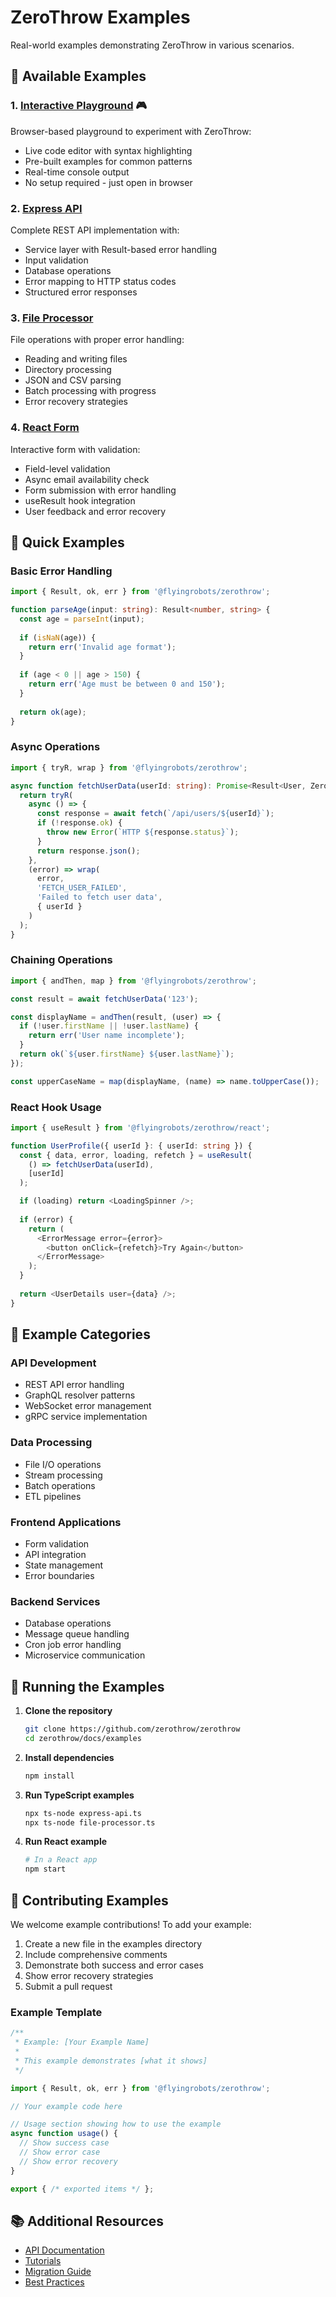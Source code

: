 # ZeroThrow Examples

Real-world examples demonstrating ZeroThrow in various scenarios.

## 📁 Available Examples

### 1. [Interactive Playground](./interactive-playground.html) 🎮
Browser-based playground to experiment with ZeroThrow:
- Live code editor with syntax highlighting
- Pre-built examples for common patterns
- Real-time console output
- No setup required - just open in browser

### 2. [Express API](./express-api.ts)
Complete REST API implementation with:
- Service layer with Result-based error handling
- Input validation
- Database operations
- Error mapping to HTTP status codes
- Structured error responses

### 3. [File Processor](./file-processor.ts)
File operations with proper error handling:
- Reading and writing files
- Directory processing
- JSON and CSV parsing
- Batch processing with progress
- Error recovery strategies

### 4. [React Form](./react-form.tsx)
Interactive form with validation:
- Field-level validation
- Async email availability check
- Form submission with error handling
- useResult hook integration
- User feedback and error recovery

## 🚀 Quick Examples

### Basic Error Handling
```typescript
import { Result, ok, err } from '@flyingrobots/zerothrow';

function parseAge(input: string): Result<number, string> {
  const age = parseInt(input);
  
  if (isNaN(age)) {
    return err('Invalid age format');
  }
  
  if (age < 0 || age > 150) {
    return err('Age must be between 0 and 150');
  }
  
  return ok(age);
}
```

### Async Operations
```typescript
import { tryR, wrap } from '@flyingrobots/zerothrow';

async function fetchUserData(userId: string): Promise<Result<User, ZeroError>> {
  return tryR(
    async () => {
      const response = await fetch(`/api/users/${userId}`);
      if (!response.ok) {
        throw new Error(`HTTP ${response.status}`);
      }
      return response.json();
    },
    (error) => wrap(
      error, 
      'FETCH_USER_FAILED', 
      'Failed to fetch user data',
      { userId }
    )
  );
}
```

### Chaining Operations
```typescript
import { andThen, map } from '@flyingrobots/zerothrow';

const result = await fetchUserData('123');

const displayName = andThen(result, (user) => {
  if (!user.firstName || !user.lastName) {
    return err('User name incomplete');
  }
  return ok(`${user.firstName} ${user.lastName}`);
});

const upperCaseName = map(displayName, (name) => name.toUpperCase());
```

### React Hook Usage
```typescript
import { useResult } from '@flyingrobots/zerothrow/react';

function UserProfile({ userId }: { userId: string }) {
  const { data, error, loading, refetch } = useResult(
    () => fetchUserData(userId),
    [userId]
  );

  if (loading) return <LoadingSpinner />;
  
  if (error) {
    return (
      <ErrorMessage error={error}>
        <button onClick={refetch}>Try Again</button>
      </ErrorMessage>
    );
  }
  
  return <UserDetails user={data} />;
}
```

## 🎯 Example Categories

### API Development
- REST API error handling
- GraphQL resolver patterns
- WebSocket error management
- gRPC service implementation

### Data Processing
- File I/O operations
- Stream processing
- Batch operations
- ETL pipelines

### Frontend Applications
- Form validation
- API integration
- State management
- Error boundaries

### Backend Services
- Database operations
- Message queue handling
- Cron job error handling
- Microservice communication

## 📝 Running the Examples

1. **Clone the repository**
   ```bash
   git clone https://github.com/zerothrow/zerothrow
   cd zerothrow/docs/examples
   ```

2. **Install dependencies**
   ```bash
   npm install
   ```

3. **Run TypeScript examples**
   ```bash
   npx ts-node express-api.ts
   npx ts-node file-processor.ts
   ```

4. **Run React example**
   ```bash
   # In a React app
   npm start
   ```

## 🤝 Contributing Examples

We welcome example contributions! To add your example:

1. Create a new file in the examples directory
2. Include comprehensive comments
3. Demonstrate both success and error cases
4. Show error recovery strategies
5. Submit a pull request

### Example Template
```typescript
/**
 * Example: [Your Example Name]
 * 
 * This example demonstrates [what it shows]
 */

import { Result, ok, err } from '@flyingrobots/zerothrow';

// Your example code here

// Usage section showing how to use the example
async function usage() {
  // Show success case
  // Show error case
  // Show error recovery
}

export { /* exported items */ };
```

## 📚 Additional Resources

- [API Documentation](../api/)
- [Tutorials](../tutorials/)
- [Migration Guide](../guides/migration-guide.md)
- [Best Practices](../guides/best-practices.md)